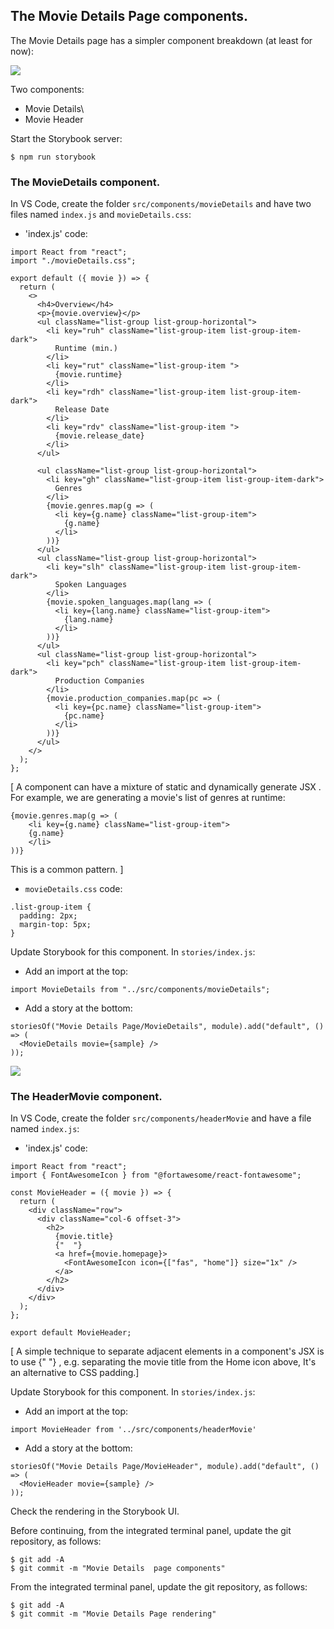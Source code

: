 ## The Movie Details Page components.

The Movie Details page has a simpler component breakdown (at least for now):

![][moviecomponents]
 
Two components:

+ Movie Details\
+ Movie Header

Start the Storybook server:
~~~
$ npm run storybook
~~~

### The MovieDetails component.

In VS Code, create the folder `src/components/movieDetails` and have two files named `index.js` and `movieDetails.css`:

+ 'index.js' code:
~~~
import React from "react";
import "./movieDetails.css";

export default ({ movie }) => {
  return (
    <>
      <h4>Overview</h4>
      <p>{movie.overview}</p>
      <ul className="list-group list-group-horizontal">
        <li key="ruh" className="list-group-item list-group-item-dark">
          Runtime (min.)
        </li>
        <li key="rut" className="list-group-item ">
          {movie.runtime}
        </li>
        <li key="rdh" className="list-group-item list-group-item-dark">
          Release Date
        </li>
        <li key="rdv" className="list-group-item ">
          {movie.release_date}
        </li>
      </ul>

      <ul className="list-group list-group-horizontal">
        <li key="gh" className="list-group-item list-group-item-dark">
          Genres
        </li>
        {movie.genres.map(g => (
          <li key={g.name} className="list-group-item">
            {g.name}
          </li>
        ))}
      </ul>
      <ul className="list-group list-group-horizontal">
        <li key="slh" className="list-group-item list-group-item-dark">
          Spoken Languages
        </li>
        {movie.spoken_languages.map(lang => (
          <li key={lang.name} className="list-group-item">
            {lang.name}
          </li>
        ))}
      </ul>
      <ul className="list-group list-group-horizontal">
        <li key="pch" className="list-group-item list-group-item-dark">
          Production Companies
        </li>
        {movie.production_companies.map(pc => (
          <li key={pc.name} className="list-group-item">
            {pc.name}
          </li>
        ))}
      </ul>
    </>
  );
};
~~~
[ A component can have a mixture of static and dynamically generate JSX . For example, we are generating a movie's list of genres at runtime:
~~~
{movie.genres.map(g => (
    <li key={g.name} className="list-group-item">
    {g.name}
    </li>
))}
~~~
This is a common pattern.
]

+ `movieDetails.css` code:
~~~
.list-group-item {
  padding: 2px;
  margin-top: 5px;
}
~~~

Update Storybook for this component. In `stories/index.js`:

+ Add an import at the top:
~~~
import MovieDetails from "../src/components/movieDetails";
~~~

+ Add a story at the bottom:
~~~
storiesOf("Movie Details Page/MovieDetails", module).add("default", () => (
  <MovieDetails movie={sample} />
));
~~~

![][detailsstory]

### The HeaderMovie component.

In VS Code, create the folder `src/components/headerMovie` and have a file named `index.js`:

+ 'index.js' code:
~~~
import React from "react";
import { FontAwesomeIcon } from "@fortawesome/react-fontawesome";

const MovieHeader = ({ movie }) => {
  return (
    <div className="row">
      <div className="col-6 offset-3">
        <h2>
          {movie.title}
          {"  "}
          <a href={movie.homepage}>
            <FontAwesomeIcon icon={["fas", "home"]} size="1x" />
          </a>
        </h2>
      </div>
    </div>
  );
};

export default MovieHeader;
~~~
[ A simple technique to separate adjacent elements in a component's JSX is to use {"  "} , e.g. separating the movie title from the Home icon above, It's an alternative to CSS padding.]

Update Storybook for this component. In `stories/index.js`:

+ Add an import at the top:
~~~
import MovieHeader from '../src/components/headerMovie'
~~~

+ Add a story at the bottom:
~~~
storiesOf("Movie Details Page/MovieHeader", module).add("default", () => (
  <MovieHeader movie={sample} />
));
~~~

Check the rendering in the Storybook UI.

Before continuing, from the integrated terminal panel, update the git repository, as follows:
~~~
$ git add -A
$ git commit -m "Movie Details  page components"
~~~

From the integrated terminal panel, update the git repository, as follows:
~~~ 
$ git add -A
$ git commit -m "Movie Details Page rendering"
~~~

[moviecomponents]: ./img/moviecomponents.png
[detailsstory]: ./img/detailstory.png
